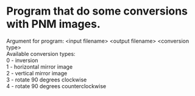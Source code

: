 # Program that do some conversions with PNM images.
Argument for program: \<input filename\> \<output filename\> \<conversion type\>\
Available conversion types:\
0 - inversion\
1 - horizontal mirror image\
2 - vertical mirror image\
3 - rotate 90 degrees clockwise\
4 - rotate 90 degrees counterclockwise
